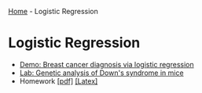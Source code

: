 [Home](../sequence.md) - Logistic Regression 

# Logistic Regression

* [Demo:  Breast cancer diagnosis via logistic regression](./demo_breast_cancer.ipynb)
* [Lab: Genetic analysis of Down's syndrome in mice](./lab_gene_partial.ipynb)
* Homework [[pdf]](./prob/prob_logistic.pdf) [[Latex]](./prob/prob_logistic.tex) 


